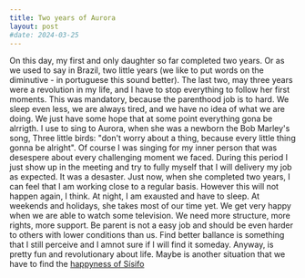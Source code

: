```yaml
---
title: Two years of Aurora
layout: post
#date: 2024-03-25
---
```

On this day, my first and only daughter so far completed two years. Or as we used to say in Brazil, two little years (we like to put words on the diminutive - in portuguese this sound better). The last two, may three years were a revolution in my life, and I have to stop everything to follow her first moments. This was mandatory, because the parenthood job is to hard. We sleep even less, we are always tired, and we have no idea of what we are doing. We just have some hope that at some point everything gona be alrrigth. 
I use to sing to Aurora, when she was a newborn the Bob Marley's song, Three little birds: "don't worry about a thing, because every little thing gonna be alright". Of course I was singing for my inner person that was desespere about every challenging moment we faced. During this period I just show up in the meeting and try to fully myself that I will delivery my job as expected. It was a desaster. Just now, when she completed two years, I can feel that I am working close to a regular basis. However this will not happen again, I think. At night, I am exausted and have to sleep. At weekends and holidays, she takes most of our time yet. We get very happy when we are able to watch some television.
We need more structure, more rights, more support. Be parent is not a easy job and should be even harder to others with lower conditions than us. Find better ballance is something that I still perceive and I amnot sure if I will find it someday. Anyway, is pretty fun and revolutionary about life. Maybe is another situation that we have to find the [happyness of Sísifo](~/_posts/2024-05-15-A-Felicidade-de-Sísifo)
